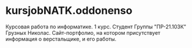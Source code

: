 # kursjobNATK.oddonenso
Курсовая работа по информатике. 1 курс. Студент Группы "ПР-21.103К" Грузных Николас. Сайт-портфолио, на котором присутствует информация о верстальщике, и его работы.
